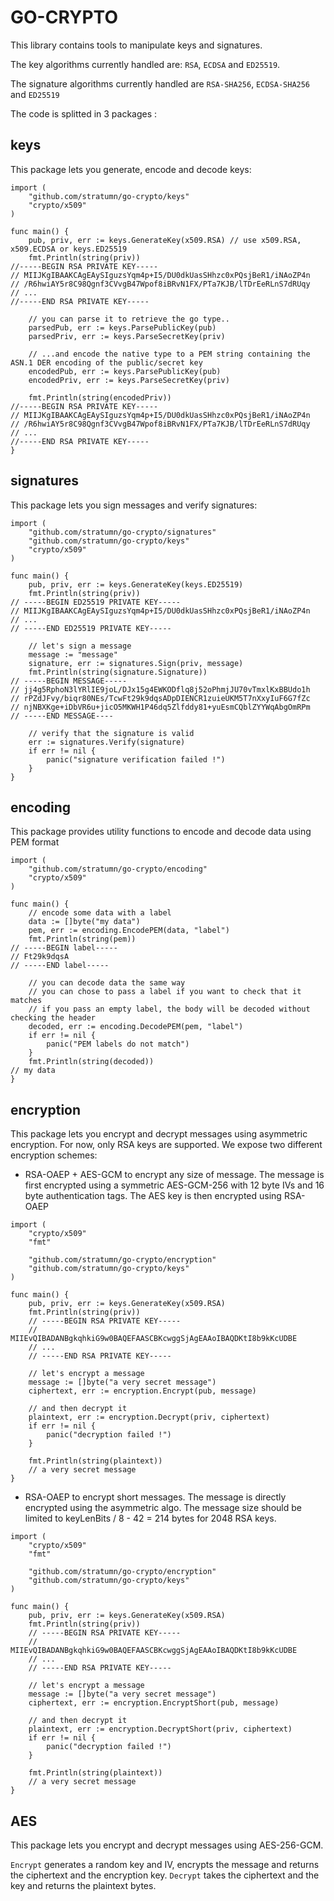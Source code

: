 # GO-CRYPTO

This library contains tools to manipulate keys and signatures.

The key algorithms currently handled are: `RSA`, `ECDSA` and `ED25519`.

The signature algorithms currently handled are `RSA-SHA256`, `ECDSA-SHA256` and `ED25519`

The code is splitted in 3 packages :

## keys

This package lets you generate, encode and decode keys:

```golang
import (
    "github.com/stratumn/go-crypto/keys"
    "crypto/x509"
)

func main() {
    pub, priv, err := keys.GenerateKey(x509.RSA) // use x509.RSA, x509.ECDSA or keys.ED25519
    fmt.Println(string(priv))
//-----BEGIN RSA PRIVATE KEY-----
// MIIJKgIBAAKCAgEAySIguzsYqm4p+I5/DU0dkUasSHhzc0xPQsjBeR1/iNAoZP4n
// /R6hwiAY5r8C98Qgnf3CVvgB47Wpof8iBRvN1FX/PTa7KJB/lTDrEeRLnS7dRUqy
// ...
//-----END RSA PRIVATE KEY-----

    // you can parse it to retrieve the go type..
    parsedPub, err := keys.ParsePublicKey(pub)
    parsedPriv, err := keys.ParseSecretKey(priv)

    // ...and encode the native type to a PEM string containing the ASN.1 DER encoding of the public/secret key
    encodedPub, err := keys.ParsePublicKey(pub)
    encodedPriv, err := keys.ParseSecretKey(priv)

    fmt.Println(string(encodedPriv))
//-----BEGIN RSA PRIVATE KEY-----
// MIIJKgIBAAKCAgEAySIguzsYqm4p+I5/DU0dkUasSHhzc0xPQsjBeR1/iNAoZP4n
// /R6hwiAY5r8C98Qgnf3CVvgB47Wpof8iBRvN1FX/PTa7KJB/lTDrEeRLnS7dRUqy
// ...
//-----END RSA PRIVATE KEY-----
}
```

## signatures

This package lets you sign messages and verify signatures:

```golang
import (
    "github.com/stratumn/go-crypto/signatures"
    "github.com/stratumn/go-crypto/keys"
    "crypto/x509"
)

func main() {
    pub, priv, err := keys.GenerateKey(keys.ED25519)
    fmt.Println(string(priv))
// -----BEGIN ED25519 PRIVATE KEY-----
// MIIJKgIBAAKCAgEAySIguzsYqm4p+I5/DU0dkUasSHhzc0xPQsjBeR1/iNAoZP4n
// ...
// -----END ED25519 PRIVATE KEY-----

    // let's sign a message
    message := "message"
    signature, err := signatures.Sign(priv, message)
    fmt.Println(string(signature.Signature))
// -----BEGIN MESSAGE-----
// jj4g5RphoN3lYRlIE9joL/DJx15g4EWKODflq8j52oPhmjJU70vTmxlKxBBUdo1h
// rPZdJFvy/biqr80NEs/TcwFt29k9dqsADpDIENCR1zuieUKM5T7nXxyIuF6G7fZc
// njNBXKge+iDbVR6u+jicO5MKWH1P46dq5Zlfddy81+yuEsmCQblZYYWqAbgOmRPm
// -----END MESSAGE----

    // verify that the signature is valid
    err := signatures.Verify(signature)
    if err != nil {
        panic("signature verification failed !")
    }
}
```

## encoding

This package provides utility functions to encode and decode data using PEM format

```golang
import (
    "github.com/stratumn/go-crypto/encoding"
    "crypto/x509"
)

func main() {
    // encode some data with a label
    data := []byte("my data")
    pem, err := encoding.EncodePEM(data, "label")
    fmt.Println(string(pem))
// -----BEGIN label-----
// Ft29k9dqsA
// -----END label-----

    // you can decode data the same way
    // you can chose to pass a label if you want to check that it matches
    // if you pass an empty label, the body will be decoded without checking the header
    decoded, err := encoding.DecodePEM(pem, "label")
    if err != nil {
        panic("PEM labels do not match")
    }
    fmt.Println(string(decoded))
// my data
}
```

## encryption

This package lets you encrypt and decrypt messages using asymmetric encryption. For now, only RSA keys are supported.
We expose two different encryption schemes:

- RSA-OAEP + AES-GCM to encrypt any size of message. The message is first encrypted using a symmetric AES-GCM-256 with 12 byte IVs and 16 byte authentication tags.
  The AES key is then encrypted using RSA-OAEP

```golang
import (
	"crypto/x509"
	"fmt"

	"github.com/stratumn/go-crypto/encryption"
	"github.com/stratumn/go-crypto/keys"
)

func main() {
	pub, priv, err := keys.GenerateKey(x509.RSA)
	fmt.Println(string(priv))
	// -----BEGIN RSA PRIVATE KEY-----
    // MIIEvQIBADANBgkqhkiG9w0BAQEFAASCBKcwggSjAgEAAoIBAQDKtI8b9kKcUDBE
	// ...
	// -----END RSA PRIVATE KEY-----

	// let's encrypt a message
	message := []byte("a very secret message")
	ciphertext, err := encryption.Encrypt(pub, message)

	// and then decrypt it
	plaintext, err := encryption.Decrypt(priv, ciphertext)
	if err != nil {
		panic("decryption failed !")
	}

	fmt.Println(string(plaintext))
	// a very secret message
}
```

- RSA-OAEP to encrypt short messages. The message is directly encrypted using the asymmetric algo.
  The message size should be limited to keyLenBits / 8 - 42 = 214 bytes for 2048 RSA keys.

```golang
import (
	"crypto/x509"
	"fmt"

	"github.com/stratumn/go-crypto/encryption"
	"github.com/stratumn/go-crypto/keys"
)

func main() {
	pub, priv, err := keys.GenerateKey(x509.RSA)
	fmt.Println(string(priv))
	// -----BEGIN RSA PRIVATE KEY-----
    // MIIEvQIBADANBgkqhkiG9w0BAQEFAASCBKcwggSjAgEAAoIBAQDKtI8b9kKcUDBE
	// ...
	// -----END RSA PRIVATE KEY-----

	// let's encrypt a message
	message := []byte("a very secret message")
	ciphertext, err := encryption.EncryptShort(pub, message)

	// and then decrypt it
	plaintext, err := encryption.DecryptShort(priv, ciphertext)
	if err != nil {
		panic("decryption failed !")
	}

	fmt.Println(string(plaintext))
	// a very secret message
}
```

## AES

This package lets you encrypt and decrypt messages using AES-256-GCM.

`Encrypt` generates a random key and IV, encrypts the message and returns the ciphertext and the encryption key.
`Decrypt` takes the ciphertext and the key and returns the plaintext bytes.
